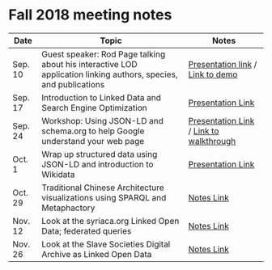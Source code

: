 # Fall 2018 meeting notes

| Date | Topic | Notes |
|------|-------|-------|
| Sep. 10 | Guest speaker: Rod Page talking about his interactive LOD application linking authors, species, and publications | [Presentation link](page-rdm-2018-09-10.pdf) / [Link to demo](https://ozymandias-demo.herokuapp.com/) |
| Sep. 17 | Introduction to Linked Data and Search Engine Optimization | [Presentation Link](structured-data-2018-09-17.pdf) |
| Sep. 24 | Workshop: Using JSON-LD and schema.org to help Google understand your web page | [Presentation Link](json-ld-2018-09-24.pdf) / [Link to walkthrough](json-ld-2018-09-24.md) |
| Oct. 1 | Wrap up structured data using JSON-LD and introduction to Wikidata | [Presentation Link](wikidata-2018-10-01.pdf) |
| Oct. 29 | Traditional Chinese Architecture visualizations using SPARQL and Metaphactory | [Notes Link](metaphactory-2018-10-28.md) |
| Nov. 12 | Look at the syriaca.org Linked Open Data; federated queries | [Notes Link](syriaca-2018-11-12.md) |
| Nov. 26 | Look at the Slave Societies Digital Archive as Linked Open Data | [Notes Link](ssda-2018-11-26.md) |
